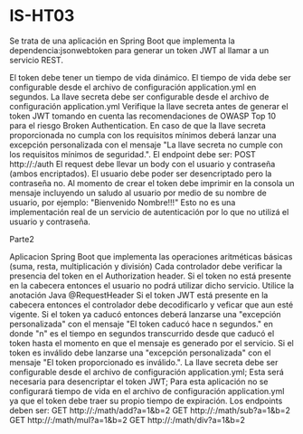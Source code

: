 # IS-HT03
Se trata de una aplicación en Spring Boot que implementa la dependencia:jsonwebtoken para generar un token JWT al llamar a un servicio REST.

El token debe tener un tiempo de vida dinámico.
El tiempo de vida debe ser configurable desde el archivo de configuración application.yml en segundos.
La llave secreta debe ser configurable desde el archivo de configuración application.yml
Verifique la llave secreta antes de generar el token JWT tomando en cuenta las recomendaciones de OWASP Top 10 para el riesgo Broken Authentication. En caso de que la llave secreta proporcionada no cumpla con los requisitos mínimos deberá lanzar una excepción personalizada con el mensaje "La llave secreta no cumple con los requisitos mínimos de seguridad.".
El endpoint debe ser: POST http://<server>:<port>/auth
El request debe llevar un body con el usuario y contraseña (ambos encriptados). El usuario debe poder ser desencriptado pero la contraseña no. 
Al momento de crear el token debe imprimir en la consola un mensaje incluyendo un saludo al usuario por medio de su nombre de usuario, por ejemplo: "Bienvenido Nombre!!!"
Esto no es una implementación real de un servicio de autenticación por lo que no utilizá el usuario y contraseña.
  
  Parte2
  
Aplicacion Spring Boot que implementa las  operaciones aritméticas básicas (suma, resta, multiplicación y división)
Cada controlador debe verificar la presencia del token en el Authorization header. Si el token no está presente en la cabecera entonces el usuario no podrá utilizar dicho servicio. Utilice la anotación Java @RequestHeader
Si el token JWT está presente en la cabecera entonces el controlador debe decodificarlo y veficar que aun esté vigente. Si el token ya caducó entonces deberá lanzarse una "excepción personalizada" con el mensaje "El token caducó hace n segundos." en donde "n" es el tiempo en segundos transcurrido desde que caducó el token hasta el momento en que el mensaje es generado por el servicio. Si el token es inválido debe lanzarse una "excepción personalizada" con el mensaje "El token proporcionado es inválido.".
La llave secreta debe ser configurable desde el archivo de configuración application.yml; Esta será necesaria para desencriptar el token JWT;
Para esta aplicación no se configurará tiempo de vida en el archivo de configuración application.yml ya que el token debe traer su propio tiempo de expiración.
Los endpoints deben ser:
GET http://<server>:<port>/math/add?a=1&b=2
GET http://<server>:<port>/math/sub?a=1&b=2
GET http://<server>:<port>/math/mul?a=1&b=2
GET http://<server>:<port>/math/div?a=1&b=2
